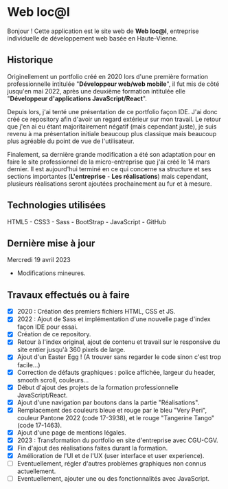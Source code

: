 # Web loc@l
Bonjour ! Cette application est le site web de **Web loc@l**, entreprise individuelle de développement web basée en Haute-Vienne.

## Historique
Originellement un portfolio créé en 2020 lors d'une première formation professionnelle intitulée "**Développeur web/web mobile**", il fut mis de côté jusqu'en mai 2022, après une deuxième formation intitulée elle "**Développeur d'applications JavaScript/React**".

Depuis lors, j'ai tenté une présentation de ce portfolio façon IDE. J'ai donc créé ce repository afin d'avoir un regard extérieur sur mon travail. Le retour que j'en ai eu étant majoritairement négatif (mais cependant juste), je suis revenu à ma présentation initiale beaucoup plus classique mais beaucoup plus agréable du point de vue de l'utilisateur.

Finalement, sa dernière grande modification a été son adaptation pour en faire le site professionnel de la micro-entreprise que j'ai créé le 14 mars dernier. Il est aujourd'hui terminé en ce qui concerne sa structure et ses sections importantes (**L'entreprise** - **Les réalisations**) mais cependant, plusieurs réalisations seront ajoutées prochainement au fur et à mesure.

## Technologies utilisées
HTML5 - CSS3 - Sass - BootStrap - JavaScript - GitHub

## Dernière mise à jour
Mercredi 19 avril 2023
- Modifications mineures.

## Travaux effectués ou à faire
- [x] 2020 : Création des premiers fichiers HTML, CSS et JS.
- [x] 2022 : Ajout de Sass et implémentation d'une nouvelle page d'index façon IDE pour essai.
- [x] Création de ce repository.
- [x] Retour à l'index original, ajout de contenu et travail sur le responsive du site entier jusqu'à 360 pixels de large.
- [x] Ajout d'un Easter Egg ! (A trouver sans regarder le code sinon c'est trop facile...)
- [x] Correction de défauts graphiques : police affichée, largeur du header, smooth scroll, couleurs...
- [x] Début d'ajout des projets de la formation professionnelle JavaScript/React.
- [x] Ajout d'une navigation par boutons dans la partie "Réalisations".
- [x] Remplacement des couleurs bleue et rouge par le bleu "Very Peri", couleur Pantone 2022 (code 17-3938), et le rouge "Tangerine Tango" (code 17-1463).
- [x] Ajout d'une page de mentions légales.
- [x] 2023 : Transformation du portfolio en site d'entreprise avec CGU-CGV.
- [x] Fin d'ajout des réalisations faites durant la formation.
- [x] Amélioration de l'UI et de l'UX (user interface et user experience).
- [ ] Eventuellement, régler d'autres problèmes graphiques non connus actuellement.
- [ ] Eventuellement, ajouter une ou des fonctionnalités avec JavaScript.